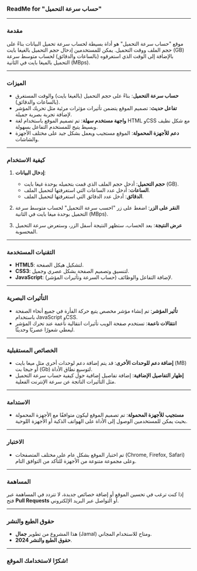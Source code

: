 ### ReadMe for "حساب سرعة التحميل"

---

### **مقدمة**
موقع "حساب سرعة التحميل" هو أداة بسيطة لحساب سرعة تحميل البيانات بناءً على حجم الملف ووقت التحميل. يمكن للمستخدمين إدخال حجم التحميل بالغيغا بايت (GB) بالإضافة إلى الوقت الذي استغرقوه (بالساعات والدقائق) لحساب متوسط سرعة التحميل بالميغا بايت في الثانية (MBps).

---

### **الميزات**
- **حساب سرعة التحميل**: بناءً على حجم التحميل (بالغيغا بايت) والوقت المستغرق (بالساعات والدقائق).
- **تفاعل حديث**: تصميم الموقع يتضمن تأثيرات مؤثرات مرئية مثل تحريك المؤشر لإضافة تجربة بصرية جميلة.
- **واجهة مستخدم سهلة**: تم تصميم الموقع باستخدام لغة HTML وCSS مع شكل نظيف وبسيط يتيح للمستخدم التفاعل بسهولة.
- **دعم للأجهزة المحمولة**: الموقع مستجيب ويعمل بشكل جيد على مختلف الأجهزة والشاشات.

---

### **كيفية الاستخدام**
1. **إدخال البيانات**:
   - **حجم التحميل**: أدخل حجم الملف الذي قمت بتحميله بوحدة غيغا بايت (GB).
   - **الساعات**: أدخل عدد الساعات التي استغرقتها لتحميل الملف.
   - **الدقائق**: أدخل عدد الدقائق التي استغرقتها لتحميل الملف.
   
2. **النقر على الزر**: اضغط على زر "احسب سرعة التحميل" لحساب متوسط سرعة التحميل بوحدة ميغا بايت في الثانية (MBps).

3. **عرض النتيجة**: بعد الحساب، ستظهر النتيجة أسفل الزر، وستعرض سرعة التحميل المحسوبة.

---

### **التقنيات المستخدمة**
- **HTML5**: لتشكيل هيكل الصفحة.
- **CSS3**: لتنسيق وتصميم الصفحة بشكل عصري وجميل.
- **JavaScript**: لإضافة التفاعل والوظائف (حساب السرعة وتأثيرات المؤشر).
  
---

### **التأثيرات البصرية**
- **تأثير المؤشر**: تم إنشاء مؤشر مخصص يتبع حركة الفأرة في جميع أنحاء الصفحة باستخدام JavaScript وCSS.
- **انتقالات ناعمة**: تستخدم صفحة الويب تأثيرات انتقالية ناعمة عند تحرك المؤشر ليعطي شعورًا عصريًا وحديثًا.
  
---

### **الخصائص المستقبلية**
- **إضافة دعم للوحدات الأخرى**: قد يتم إضافة دعم لوحدات أخرى مثل ميغا بايت (MB) أو جيجا بت (Gb) لتوسيع نطاق الأداة.
- **إظهار التفاصيل الإضافية**: إضافة تفاصيل إضافية حول كيفية حساب سرعة التحميل مثل التأثيرات الناتجة عن سرعة الإنترنت الفعلية.

---

### **الاستدامة**
- **مستجيب للأجهزة المحمولة**: تم تصميم الموقع ليكون متوافقًا مع الأجهزة المحمولة بحيث يمكن للمستخدمين الوصول إلى الأداة على الهواتف الذكية أو الأجهزة اللوحية.
  
---

### **الاختبار**
- تم اختبار الموقع بشكل عام على مختلف المتصفحات (Chrome, Firefox, Safari) وعلى مجموعة متنوعة من الأجهزة للتأكد من التوافق التام.

---

### **المساهمة**
إذا كنت ترغب في تحسين الموقع أو إضافة خصائص جديدة، لا تتردد في المساهمة عبر فتح **Pull Requests** أو التواصل عبر البريد الإلكتروني.

---

### **حقوق الطبع والنشر**
- هذا المشروع من تطوير **جمال** (Jamal) ومتاح للاستخدام المجاني.
- **حقوق الطبع والنشر 2024**.

---

### **شكرًا لاستخدامك الموقع!**
